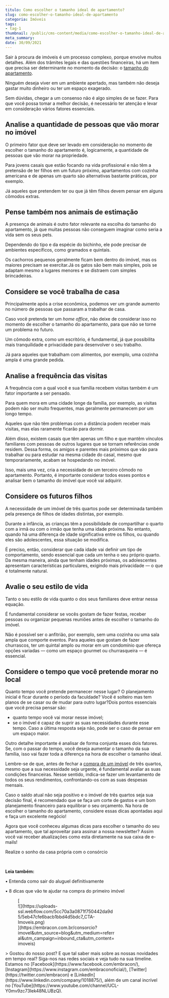 ```yaml
---
titulo: Como escolher o tamanho ideal de apartamento?
slug: como-escolher-o-tamanho-ideal-de-apartamento
categoria: Imóveis
tags:
- tag-1
thumbnail: /public/cms-content/media/como-escolher-o-tamanho-ideal-de-apartamento.jpeg
meta_summary: 
date: 30/09/2021
---
```

Sair à procura de imóveis é um processo complexo, porque envolve muitos detalhes. Além dos trâmites legais e das questões financeiras, há um item que precisa ser determinante no momento da decisão: o [tamanho do apartamento](https://www.embracon.com.br/blog/qual-a-diferenca-entre-flat-e-kitnet).

Ninguém deseja viver em um ambiente apertado, mas também não deseja gastar muito dinheiro ou ter um espaço exagerado.

Sem dúvidas, chegar a um consenso não é algo simples de se fazer. Para que você possa tomar a melhor decisão, é necessário ter atenção e levar em consideração vários fatores essenciais.

Analise a quantidade de pessoas que vão morar no imóvel
-------------------------------------------------------

O primeiro fator que deve ser levado em consideração no momento de escolher o tamanho do apartamento é, logicamente, a quantidade de pessoas que vão morar na propriedade.

Para jovens casais que estão focando na vida profissional e não têm a pretensão de ter filhos em um futuro próximo, apartamentos com cozinha americana e de apenas um quarto são alternativas bastante práticas, por exemplo.

Já aqueles que pretendem ter ou que já têm filhos devem pensar em alguns cômodos extras.

Pense também nos animais de estimação
-------------------------------------

A presença de animais é outro fator relevante na escolha do tamanho do apartamento, já que muitas pessoas não conseguem imaginar como seria a vida sem os seus pets.

Dependendo do tipo e da espécie do bichinho, ele pode precisar de ambientes específicos, como gramados e quintais.

Os cachorros pequenos geralmente ficam bem dentro do imóvel, mas os maiores precisam se exercitar.Já os gatos são bem mais simples, pois se adaptam mesmo a lugares menores e se distraem com simples brincadeiras.

Considere se você trabalha de casa
----------------------------------

Principalmente após a crise econômica, podemos ver um grande aumento no número de pessoas que passaram a trabalhar de casa.

Caso você pretenda ter um *home office*, não deixe de considerar isso no momento de escolher o tamanho do apartamento, para que não se torne um problema no futuro.

Um cômodo extra, como um escritório, é fundamental, já que possibilita mais tranquilidade e privacidade para desenvolver o seu trabalho.

Já para aqueles que trabalham com alimentos, por exemplo, uma cozinha ampla é uma grande pedida.

Analise a frequência das visitas
--------------------------------

A frequência com a qual você e sua família recebem visitas também é um fator importante a ser pensado.

Para quem mora em uma cidade longe da família, por exemplo, as visitas podem não ser muito frequentes, mas geralmente permanecem por um longo tempo.

Aqueles que não têm problemas com a distância podem receber mais visitas, mas elas raramente ficarão para dormir.

Além disso, existem casais que têm apenas um filho e que mantêm vínculos familiares com pessoas de outros lugares que se tornam referências onde residem. Dessa forma, os amigos e parentes mais próximos que vão para trabalhar ou para estudar na mesma cidade do casal, mesmo que temporariamente, acabam se hospedando no imóvel.

Isso, mais uma vez, cria a necessidade de um terceiro cômodo no apartamento. Portanto, é importante considerar todos esses pontos e analisar bem o tamanho do imóvel que você vai adquirir.

Considere os futuros filhos
---------------------------

A necessidade de um imóvel de três quartos pode ser determinada também pela presença de filhos de idades distintas, por exemplo.

Durante a infância, as crianças têm a possibilidade de compartilhar o quarto com a irmã ou com o irmão que tenha uma idade próxima. No entanto, quando há uma diferença de idade significativa entre os filhos, ou quando eles são adolescentes, essa situação se modifica.

É preciso, então, considerar que cada idade vai definir um tipo de comportamento, sendo essencial que cada um tenha o seu próprio quarto. Da mesma maneira, ainda que tenham idades próximas, os adolescentes apresentam características particulares, exigindo mais privacidade — o que é totalmente natural.

Avalie o seu estilo de vida
---------------------------

Tanto o seu estilo de vida quanto o dos seus familiares deve entrar nessa equação.

É fundamental considerar se vocês gostam de fazer festas, receber pessoas ou organizar pequenas reuniões antes de escolher o tamanho do imóvel.

Não é possível ser o anfitrião, por exemplo, sem uma cozinha ou uma sala ampla que comporte eventos. Para aqueles que gostam de fazer churrascos, ter um quintal amplo ou morar em um condomínio que ofereça opções variadas — como um espaço gourmet ou churrasqueira — é essencial.

Considere o tempo que você pretende morar no local
--------------------------------------------------

Quanto tempo você pretende permanecer nesse lugar? O planejamento inicial é ficar durante o período da faculdade? Você é solteiro mas tem planos de se casar ou de mudar para outro lugar?Dois pontos essenciais que você precisa pensar são:

- quanto tempo você vai morar nesse imóvel;
- se o imóvel é capaz de suprir as suas necessidades durante esse tempo. Caso a última resposta seja não, pode ser o caso de pensar em um espaço maior.

Outro detalhe importante é analisar de forma conjunta esses dois fatores. Se, com o passar do tempo, você deseja aumentar o tamanho da sua família, isso vai fazer toda a diferença na hora de escolher o tamanho ideal.

Lembre-se de que, antes de fechar a [compra de um imóvel](https://www.embracon.com.br/blog/como-comprar-um-apartamento) de três quartos, mesmo que a sua necessidade seja urgente, é fundamental avaliar as suas condições financeiras. Nesse sentido, indica-se fazer um levantamento de todos os seus rendimentos, confrontando-os com as suas despesas mensais.

Caso o saldo atual não seja positivo e o imóvel de três quartos seja sua decisão final, é recomendado que se faça um corte de gastos e um bom planejamento financeiro para equilibrar o seu orçamento. Na hora de escolher o tamanho do apartamento, considere essas dicas apontadas aqui e faça um excelente negócio!

Agora que você conheceu algumas dicas para escolher o tamanho do seu apartamento, que tal aproveitar para assinar a nossa newsletter? Assim você vai receber atualizações como esta diretamente na sua caixa de e-mails!

 Realize o sonho da casa própria com o consórcio

‍

‍**Leia também:**

**‍**• Entenda como sair do aluguel definitivamente

• 8 dicas que vão te ajudar na compra do primeiro imóvel

<figure class="w-richtext-figure-type-image w-richtext-align-center" style="max-width:310px">[<div>![](https://uploads-ssl.webflow.com/5cc70a3a0871f750442da9d5/5eb47cfe6bacb1bbd4d5bdc7_CTA-Imoveis.png)</div>](https://embracon.com.br/consorcio?imovel&utm_source=blog&utm_medium=referral&utm_campaign=inbound_cta&utm_content=imoveis)</figure>> Gostou do nosso post? E que tal saber mais sobre as nossas novidades em tempo real? Siga-nos nas redes sociais e veja tudo na sua timeline. Estamos no [Facebook](https://www.facebook.com/embracon/), [Instagram](https://www.instagram.com/embraconoficial/), [Twitter](https://twitter.com/embracon) e [LinkedIn](https://www.linkedin.com/company/1018875/), além de um canal incrível no [YouTube](https://www.youtube.com/channel/UCL-Y0mv9zc73Iek48NLUBzQ).
